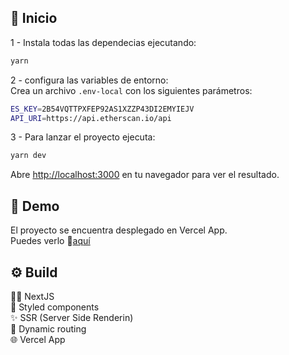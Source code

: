 ## 🏁 Inicio

1 - Instala todas las dependecias ejecutando:

```bash
yarn
```

2 - configura las variables de entorno:  
Crea un archivo `.env-local` con los siguientes parámetros:  
```bash
ES_KEY=2B54VQTTPXFEP92AS1XZZP43DI2EMYIEJV
API_URI=https://api.etherscan.io/api
```

3 - Para lanzar el proyecto ejecuta:

```bash
yarn dev
```

Abre [http://localhost:3000](http://localhost:3000) en  tu navegador para ver el resultado.

## 💁 Demo

El proyecto se encuentra desplegado en Vercel App.  
Puedes verlo 🔗[aquí](https://ripio-challenge.vercel.app/)

## ⚙ Build
🧙‍♂️ NextJS  
💅 Styled components  
✨ SSR (Server Side Renderin)  
🔗 Dynamic routing  
🌐 Vercel App
